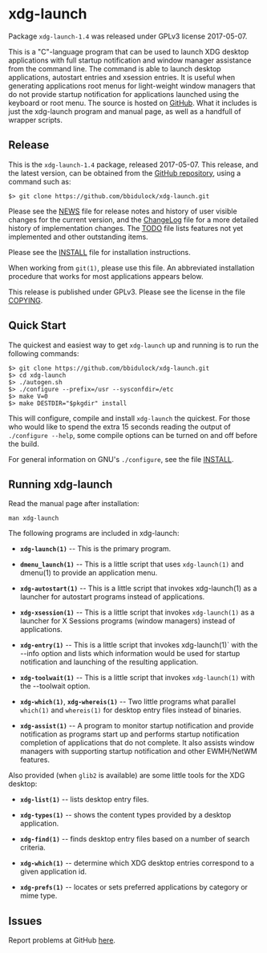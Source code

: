 [xdg-launch -- read me first file.  @DATE]: #

xdg-launch
===============

Package `xdg-launch-1.4` was released under GPLv3 license 2017-05-07.

This is a "C"-language program that can be used to launch XDG desktop
applications with full startup notification and window manager
assistance from the command line.  The command is able to launch
desktop applications, autostart entries and xsession entries.  It is
useful when generating applications root menus for light-weight window
managers that do not provide startup notification for applications
launched using the keyboard or root menu.  The source is hosted on
[GitHub](https://github.com/bbidulock/xdg-launch).  What it includes is
just the xdg-launch program and manual page, as well as a handfull of
wrapper scripts.


Release
-------

This is the `xdg-launch-1.4` package, released 2017-05-07.  This
release, and the latest version, can be obtained from the [GitHub
repository][1], using a command such as:

    $> git clone https://github.com/bbidulock/xdg-launch.git

Please see the [NEWS][2] file for release notes and history of user
visible changes for the current version, and the [ChangeLog][3]
file for a more detailed history of implementation changes.  The
[TODO][4] file lists features not yet implemented and other
outstanding items.

Please see the [INSTALL][5] file for installation instructions.

When working from `git(1)`, please use this file.  An abbreviated
installation procedure that works for most applications appears below.

This release is published under GPLv3.  Please see the license in
the file [COPYING][6].


Quick Start
-----------

The quickest and easiest way to get `xdg-launch` up and running
is to run the following commands:

    $> git clone https://github.com/bbidulock/xdg-launch.git
    $> cd xdg-launch
    $> ./autogen.sh
    $> ./configure --prefix=/usr --sysconfdir=/etc
    $> make V=0
    $> make DESTDIR="$pkgdir" install

This will configure, compile and install `xdg-launch` the quickest.
For those who would like to spend the extra 15 seconds reading
the output of `./configure --help`, some compile options can be
turned on and off before the build.

For general information on GNU's `./configure`, see the file
[INSTALL][5].


Running xdg-launch
-----------------

Read the manual page after installation:

    man xdg-launch

The following programs are included in xdg-launch:

 - __`xdg-launch(1)`__ -- This is the primary program.

 - __`dmenu_launch(1)`__ -- This is a little script that uses
   `xdg-launch(1)` and dmenu(1) to provide an application menu.

 - __`xdg-autostart(1)`__ -- This is a little script that invokes
   xdg-launch(1) as a launcher for autostart programs instead of
   applications.

 - __`xdg-xsession(1)`__ -- This is a little script that invokes
   `xdg-launch(1)` as a launcher for X Sessions programs (window
   managers) instead of applications.

 - __`xdg-entry(1)`__ -- This is a little script that invokes
   xdg-launch(1)` with the --info option and lists which information
   would be used for startup notification and launching of the resulting
   application.

 - __`xdg-toolwait(1)`__ -- This is a little script that invokes
   `xdg-launch(1)` with the --toolwait option.

 - __`xdg-which(1)`__, __`xdg-whereis(1)`__ -- Two little programs what
   parallel `which(1)` and `whereis(1)` for desktop entry files instead
   of binaries.

 - __`xdg-assist(1)`__ -- A program to monitor startup notification and
   provide notification as programs start up and performs startup
   notification completion of applications that do not complete.  It
   also assists window managers with supporting startup notification and
   other EWMH/NetWM features.

Also provided (when `glib2` is available) are some little tools for the
XDG desktop:

 - __`xdg-list(1)`__ -- lists desktop entry files.

 - __`xdg-types(1)`__ -- shows the content types provided by a desktop
   application.

 - __`xdg-find(1)`__ -- finds desktop entry files based on a number of
   search criteria.

 - __`xdg-which(1)`__ -- determine which XDG desktop entries correspond
   to a given application id.

 - __`xdg-prefs(1)`__ -- locates or sets preferred applications by
   category or mime type.


Issues
------

Report problems at GitHub [here][7].



[1]: https://github.com/bbidulock/xdg-launch
[2]: NEWS
[3]: ChangeLog
[4]: TODO
[5]: INSTALL
[6]: COPYING
[7]: https://github.com/bbidulock/xdg-launch/issues

[ vim: set ft=markdown sw=4 tw=72 nocin nosi fo+=tcqlorn spell: ]: #
